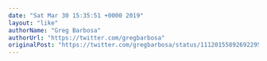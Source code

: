 ```yaml
---
date: "Sat Mar 30 15:35:51 +0000 2019"
layout: "like"
authorName: "Greg Barbosa"
authorUrl: "https://twitter.com/gregbarbosa"
originalPost: "https://twitter.com/gregbarbosa/status/1112015589269229570"
---
```

